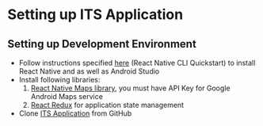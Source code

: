 # Setting up ITS Application

## Setting up Development Environment
- Follow instructions specified [here](https://reactnative.dev/docs/environment-setup) (React Native CLI Quickstart) to install React Native and as well as Android Studio
- Install following libraries:
  1. [React Native Maps library](https://github.com/react-native-maps/react-native-maps), you must have API Key for Google Android Maps service
  2. [React Redux](https://react-redux.js.org/introduction/getting-started) for application state management
- Clone [ITS Application](https://github.com/aniruddhand/ciot-its-app) from GitHub